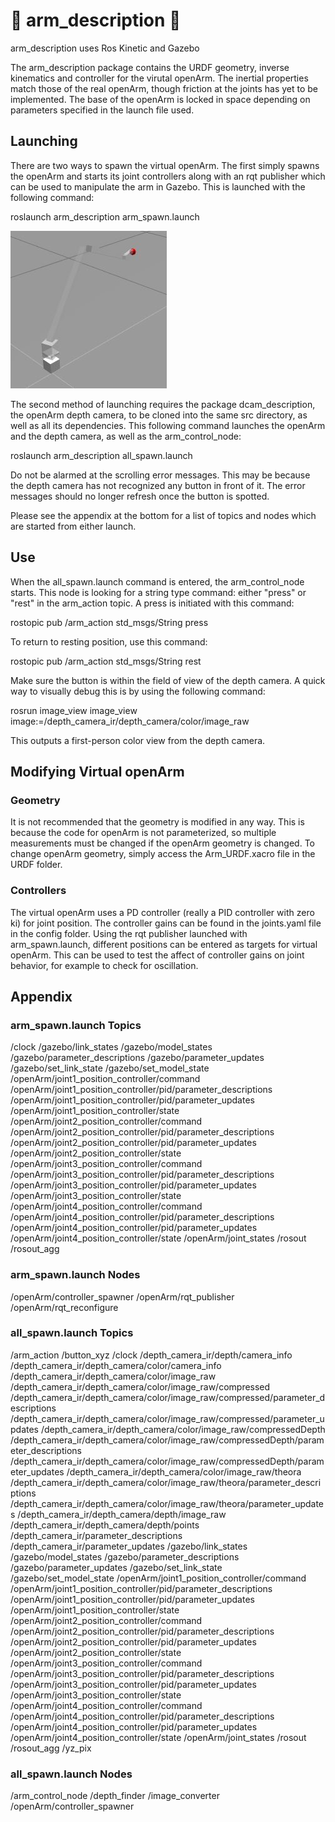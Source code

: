 # :mechanical_arm: arm_description :mechanical_arm:
arm_description uses Ros Kinetic and Gazebo

  The arm_description package contains the URDF geometry, inverse kinematics and controller for the virutal openArm. The inertial properties match those of the real openArm, though friction at the joints has yet to be implemented. The base of the openArm is locked in space depending on parameters specified in the launch file used.

## Launching

There are two ways to spawn the virtual openArm. The first simply spawns the openArm and starts its joint controllers along with an rqt publisher which can be used to manipulate the arm in Gazebo. This is launched with the following command:

roslaunch arm_description arm_spawn.launch

![](images/press.JPG)


The second method of launching requires the package dcam_description, the openArm depth camera, to be cloned into the same src directory, as well as all its dependencies. This following command launches the openArm and the depth camera, as well as the arm_control_node:

roslaunch arm_description all_spawn.launch


Do not be alarmed at the scrolling error messages. This may be because the depth camera has not recognized any button in front of it. The error messages should no longer refresh once the button is spotted.

Please see the appendix at the bottom for a list of topics and nodes which are started from either launch.

## Use

When the all_spawn.launch command is entered, the arm_control_node starts. This node is looking for a string type command: either "press" or "rest" in the arm_action topic.
A press is initiated with this command:

rostopic pub /arm_action std_msgs/String press

To return to resting position, use this command:

rostopic pub /arm_action std_msgs/String rest

Make sure the button is within the field of view of the depth camera. A quick way to visually debug this is by using the following command:

rosrun image_view image_view image:=/depth_camera_ir/depth_camera/color/image_raw

This outputs a first-person color view from the depth camera.

## Modifying Virtual openArm

### Geometry

It is not recommended that the geometry is modified in any way. This is because the code for openArm is not parameterized, so multiple measurements must be changed if the openArm geometry is changed. To change openArm geometry, simply access the Arm_URDF.xacro file in the URDF folder. 

### Controllers

The virtual openArm uses a PD controller (really a PID controller with zero ki) for joint position. The controller gains can be found in the joints.yaml file in the config folder. Using the rqt publisher launched with arm_spawn.launch, different positions can be entered as targets for virtual openArm. This can be used to test the affect of controller gains on joint behavior, for example to check for oscillation.


## Appendix
### arm_spawn.launch Topics

/clock
/gazebo/link_states
/gazebo/model_states
/gazebo/parameter_descriptions
/gazebo/parameter_updates
/gazebo/set_link_state
/gazebo/set_model_state
/openArm/joint1_position_controller/command
/openArm/joint1_position_controller/pid/parameter_descriptions
/openArm/joint1_position_controller/pid/parameter_updates
/openArm/joint1_position_controller/state
/openArm/joint2_position_controller/command
/openArm/joint2_position_controller/pid/parameter_descriptions
/openArm/joint2_position_controller/pid/parameter_updates
/openArm/joint2_position_controller/state
/openArm/joint3_position_controller/command
/openArm/joint3_position_controller/pid/parameter_descriptions
/openArm/joint3_position_controller/pid/parameter_updates
/openArm/joint3_position_controller/state
/openArm/joint4_position_controller/command
/openArm/joint4_position_controller/pid/parameter_descriptions
/openArm/joint4_position_controller/pid/parameter_updates
/openArm/joint4_position_controller/state
/openArm/joint_states
/rosout
/rosout_agg

### arm_spawn.launch Nodes

/openArm/controller_spawner
/openArm/rqt_publisher
/openArm/rqt_reconfigure

### all_spawn.launch Topics

/arm_action
/button_xyz
/clock
/depth_camera_ir/depth/camera_info
/depth_camera_ir/depth_camera/color/camera_info
/depth_camera_ir/depth_camera/color/image_raw
/depth_camera_ir/depth_camera/color/image_raw/compressed
/depth_camera_ir/depth_camera/color/image_raw/compressed/parameter_descriptions
/depth_camera_ir/depth_camera/color/image_raw/compressed/parameter_updates
/depth_camera_ir/depth_camera/color/image_raw/compressedDepth
/depth_camera_ir/depth_camera/color/image_raw/compressedDepth/parameter_descriptions
/depth_camera_ir/depth_camera/color/image_raw/compressedDepth/parameter_updates
/depth_camera_ir/depth_camera/color/image_raw/theora
/depth_camera_ir/depth_camera/color/image_raw/theora/parameter_descriptions
/depth_camera_ir/depth_camera/color/image_raw/theora/parameter_updates
/depth_camera_ir/depth_camera/depth/image_raw
/depth_camera_ir/depth_camera/depth/points
/depth_camera_ir/parameter_descriptions
/depth_camera_ir/parameter_updates
/gazebo/link_states
/gazebo/model_states
/gazebo/parameter_descriptions
/gazebo/parameter_updates
/gazebo/set_link_state
/gazebo/set_model_state
/openArm/joint1_position_controller/command
/openArm/joint1_position_controller/pid/parameter_descriptions
/openArm/joint1_position_controller/pid/parameter_updates
/openArm/joint1_position_controller/state
/openArm/joint2_position_controller/command
/openArm/joint2_position_controller/pid/parameter_descriptions
/openArm/joint2_position_controller/pid/parameter_updates
/openArm/joint2_position_controller/state
/openArm/joint3_position_controller/command
/openArm/joint3_position_controller/pid/parameter_descriptions
/openArm/joint3_position_controller/pid/parameter_updates
/openArm/joint3_position_controller/state
/openArm/joint4_position_controller/command
/openArm/joint4_position_controller/pid/parameter_descriptions
/openArm/joint4_position_controller/pid/parameter_updates
/openArm/joint4_position_controller/state
/openArm/joint_states
/rosout
/rosout_agg
/yz_pix

### all_spawn.launch Nodes

/arm_control_node
/depth_finder
/image_converter
/openArm/controller_spawner
